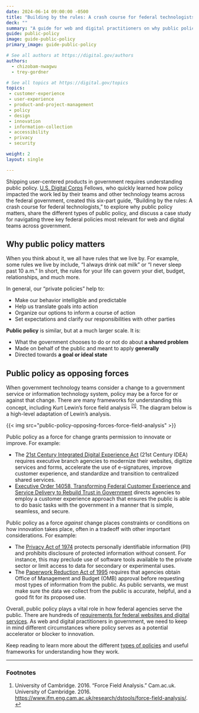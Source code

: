 ```yaml
---
date: 2024-06-14 09:00:00 -0500
title: "Building by the rules: A crash course for federal technologists"
deck: ""
summary: "A guide for web and digital practitioners on why public policy matters."
guide: public-policy
image: guide-public-policy
primary_image: guide-public-policy

# See all authors at https://digital.gov/authors
authors:
  - chizobam-nwagwu
  - trey-gordner

# See all topics at https://digital.gov/topics
topics:
 - customer-experience
 - user-experience
 - product-and-project-management
 - policy
 - design
 - innovation
 - information-collection
 - accessibility
 - privacy
 - security

weight: 2
layout: single

---
```


Shipping user-centered products in government requires understanding public policy. [U.S. Digital Corps](https://digitalcorps.gsa.gov/) Fellows, who quickly learned how policy impacted the work led by their teams and other technology teams across the federal government, created this six-part guide, “Building by the rules: A crash course for federal technologists,” to explore why public policy matters, share the different types of public policy, and discuss a case study for navigating three key federal policies most relevant for web and digital teams across government.

## Why public policy matters

When you think about it, we all have rules that we live by. For example, some rules we live by include, “I always drink oat milk” or “I never sleep past 10 a.m.” In short, the rules for your life can govern your diet, budget, relationships, and much more.

In general, our “private policies” help to:

- Make our behavior intelligible and predictable
- Help us translate goals into action
- Organize our options to inform a course of action
- Set expectations and clarify our responsibilities with other parties

**Public policy** is similar, but at a much larger scale. It is:

- What the government chooses to do or not do about **a shared problem**
- Made on behalf of the public and meant to apply **generally**
- Directed towards **a goal or ideal state**

## Public policy as opposing forces

When government technology teams consider a change to a government service or information technology system, policy may be a force for or against that change. There are many frameworks for understanding this concept, including Kurt Lewin’s force field analysis <sup><a aria-describedby="footnote-label" href="#fn1" id="footnotes-ref1">[1]</a></sup>. The diagram below is a high-level adaptation of Lewin’s analysis.

{{< img src="public-policy-opposing-forces-force-field-analysis" >}}

Public policy as a force for change grants permission to innovate or improve. For example:

- The [21st Century Integrated Digital Experience Act](https://digital.gov/resources/delivering-digital-first-public-experience/) (21st Century IDEA) requires executive branch agencies to modernize their websites, digitize services and forms, accelerate the use of e-signatures, improve customer experience, and standardize and transition to centralized shared services.
- [Executive Order 14058, Transforming Federal Customer Experience and Service Delivery to Rebuild Trust in Government](https://www.federalregister.gov/documents/2021/12/16/2021-27380/transforming-federal-customer-experience-and-service-delivery-to-rebuild-trust-in-government) directs agencies to employ a customer experience approach that ensures the public is able to do basic tasks with the government in a manner that is simple, seamless, and secure.

Public policy as a force *against* change places constraints or conditions on how innovation takes place, often in a tradeoff with other important considerations. For example:

- The [Privacy Act of 1974](https://www.justice.gov/opcl/overview-privacy-act-1974-2020-edition) protects personally identifiable information (PII) and prohibits disclosure of protected information without consent. For instance, this may preclude use of software tools available to the private sector or limit access to data for secondary or experimental uses. 
- The [Paperwork Reduction Act of 1995](https://pra.digital.gov/about/) requires that agencies obtain Office of Management and Budget (OMB) approval before requesting most types of information from the public. As public servants, we must make sure the data we collect from the public is accurate, helpful, and a good fit for its proposed use.

Overall, public policy plays a vital role in how federal agencies serve the public. There are hundreds of [requirements for federal websites and digital services](https://digital.gov/resources/checklist-of-requirements-for-federal-digital-services/). As web and digital practitioners in government, we need to keep in mind different circumstances where policy serves as a potential accelerator or blocker to innovation.

Keep reading to learn more about the different [types of policies](https://digital.gov/guides/public-policy/policy-types/#content-start) and useful frameworks for understanding how they work.

---

<div class="dg-footnote">
<h3 class="dg-footnote__heading" id="footnote-label">Footnotes</h3>
<ol class="dg-footnote__list">
<li class="dg-footnote__list-item" id="fn1">University of Cambridge. 2016. “Force Field Analysis.” Cam.ac.uk. University of Cambridge. 2016. <a href="https://www.ifm.eng.cam.ac.uk/research/dstools/force-field-analysis/">https://www.ifm.eng.cam.ac.uk/research/dstools/force-field-analysis/</a>. <a href="#footnotes-ref1" aria-label="Back to content">↩</a></li>
</ol>
</div>
